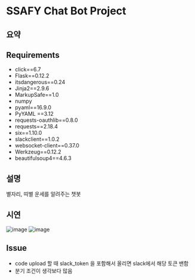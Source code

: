 # SSAFY Chat Bot Project

## 요약
## Requirements
- click==6.7
- Flask==0.12.2
- itsdangerous==0.24
- Jinja2==2.9.6
- MarkupSafe==1.0
- numpy
- pyaml==16.9.0
- PyYAML ==3.12
- requests-oauthlib==0.8.0
- requests==2.18.4
- six==1.10.0
- slackclient==1.0.2
- websocket-client==0.37.0
- Werkzeug==0.12.2
- beautifulsoup4==4.6.3

## 설명
별자리, 띠별 운세를 알려주는 챗봇

## 시연
![image](https://user-images.githubusercontent.com/29854777/50328718-96a13c00-0537-11e9-80e5-26d1c90675e4.png)
![image](https://user-images.githubusercontent.com/29854777/50328733-a1f46780-0537-11e9-8e22-c1a95592eb59.png)

## Issue
- code upload 할 때 slack_token 을 포함해서 올리면 slack에서 해당 토큰 밴함
- 분기 조건이 생각보다 많음


